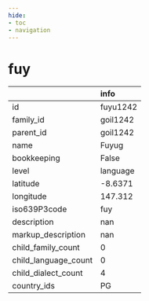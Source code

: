 ```yaml
---
hide:
- toc
- navigation
---
```

# fuy
|                      | info     |
|:---------------------|:---------|
| id                   | fuyu1242 |
| family_id            | goil1242 |
| parent_id            | goil1242 |
| name                 | Fuyug    |
| bookkeeping          | False    |
| level                | language |
| latitude             | -8.6371  |
| longitude            | 147.312  |
| iso639P3code         | fuy      |
| description          | nan      |
| markup_description   | nan      |
| child_family_count   | 0        |
| child_language_count | 0        |
| child_dialect_count  | 4        |
| country_ids          | PG       |
